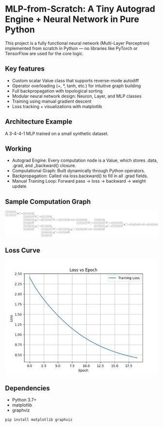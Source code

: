 # MLP-from-Scratch: A Tiny Autograd Engine + Neural Network in Pure Python

This project is a fully functional neural network (Multi-Layer Perceptron) implemented from scratch in Python — no libraries like PyTorch or TensorFlow are used for the core logic.

## Key features
- Custom scalar Value class that supports reverse-mode autodiff
- Operator overloading (+, *, tanh, etc.) for intuitive graph building
- Full backpropagation with topological sorting
- Modular neural network design: Neuron, Layer, and MLP classes
- Training using manual gradient descent
- Loss tracking + visualizations with matplotlib

## Architecture Example
A 3-4-4-1 MLP trained on a small synthetic dataset.

## Working 
- Autograd Engine: Every computation node is a Value, which stores .data, .grad, and _backward() closure.
- Computational Graph: Built dynamically through Python operators.
- Backpropagation: Called via loss.backward() to fill in all .grad fields.
- Manual Training Loop: Forward pass → loss → backward → weight update.

## Sample Computation Graph
![mlp-graph](mlp_graph.svg)
## Loss Curve
![loss-curve](loss_curve.png)
## Dependencies
- Python 3.7+
- matplotlib
- graphviz

```bash
pip install matplotlib graphviz
```

